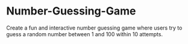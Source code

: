 # Number-Guessing-Game
Create a fun and interactive number guessing game where users try to guess a random number between 1 and 100 within 10 attempts.

